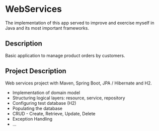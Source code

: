 # WebServices
The implementation of this app served to improve and exercise myself in Java and its most important frameworks.

## Description 

Basic application to manage product orders by customers.

## Project Description

Web services project with Maven, Spring Boot, JPA / Hibernate and H2.
 - Implementation of domain model
 - Structuring logical layers: resource, service, repository
 - Configuring test database (H2)
 - Populating the database
 - CRUD - Create, Retrieve, Update, Delete
 - Exception Handling
 - ...



  
 


